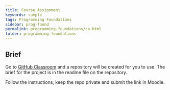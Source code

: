 ```yaml
---
title: Course Assignment
keywords: sample
tags: Programming Foundations
sidebar: prog-found
permalink: programming-foundations/ca.html
folder: programming-foundations
---
```


## Brief

Go to [GitHub Classroom](https://classroom.github.com/a/ITgVsp28) and a repository will be created for you to use. The brief for the project is in the readme file on the repository.

Follow the instructions, keep the repo private and submit the link in Moodle.
